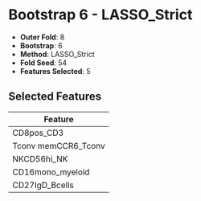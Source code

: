 # Bootstrap 6 - LASSO_Strict

- **Outer Fold**: 8
- **Bootstrap**: 6
- **Method**: LASSO_Strict
- **Fold Seed**: 54
- **Features Selected**: 5

## Selected Features

| Feature |
|---------|
| CD8pos_CD3 |
| Tconv memCCR6_Tconv |
| NKCD56hi_NK |
| CD16mono_myeloid |
| CD27IgD_Bcells |
